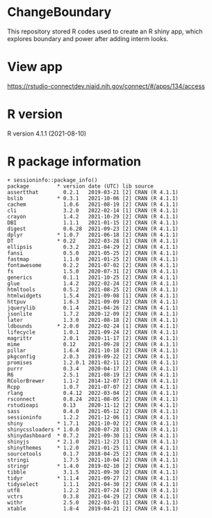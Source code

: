 # ChangeBoundary
This repository stored R codes used to create an R shiny app, which explores boundary and power after adding interm looks.
 
# View app
https://rstudio-connectdev.niaid.nih.gov/connect/#/apps/134/access

# R version
R version 4.1.1 (2021-08-10)

# R package information
    + sessioninfo::package_info()
    package         * version date (UTC) lib source
    assertthat        0.2.1   2019-03-21 [2] CRAN (R 4.1.1)
    bslib           * 0.3.1   2021-10-06 [2] CRAN (R 4.1.1)
    cachem            1.0.6   2021-08-19 [2] CRAN (R 4.1.1)
    cli               3.2.0   2022-02-14 [1] CRAN (R 4.1.1)
    crayon            1.4.2   2021-10-29 [2] CRAN (R 4.1.1)
    DBI               1.1.1   2021-01-15 [2] CRAN (R 4.1.1)
    digest            0.6.28  2021-09-23 [2] CRAN (R 4.1.1)
    dplyr           * 1.0.7   2021-06-18 [2] CRAN (R 4.1.1)
    DT              * 0.22    2022-03-28 [1] CRAN (R 4.1.1)
    ellipsis          0.3.2   2021-04-29 [2] CRAN (R 4.1.1)
    fansi             0.5.0   2021-05-25 [2] CRAN (R 4.1.1)
    fastmap           1.1.0   2021-01-25 [2] CRAN (R 4.1.1)
    fontawesome       0.2.2   2021-07-02 [2] CRAN (R 4.1.1)
    fs                1.5.0   2020-07-31 [2] CRAN (R 4.1.1)
    generics          0.1.1   2021-10-25 [2] CRAN (R 4.1.1)
    glue              1.4.2   2022-02-24 [2] CRAN (R 4.1.1) 
    htmltools         0.5.2   2021-08-25 [2] CRAN (R 4.1.1)
    htmlwidgets       1.5.4   2021-09-08 [1] CRAN (R 4.1.1)
    httpuv            1.6.3   2021-09-09 [2] CRAN (R 4.1.1)
    jquerylib         0.1.4   2021-04-26 [2] CRAN (R 4.1.1)
    jsonlite          1.7.2   2020-12-09 [2] CRAN (R 4.1.1)
    later             1.3.0   2021-08-18 [2] CRAN (R 4.1.1)
    ldbounds        * 2.0.0   2022-02-24 [1] CRAN (R 4.1.1)
    lifecycle         1.0.1   2021-09-24 [2] CRAN (R 4.1.1)
    magrittr          2.0.1   2020-11-17 [2] CRAN (R 4.1.1)
    mime              0.12    2021-09-28 [2] CRAN (R 4.1.1)
    pillar            1.6.4   2021-10-18 [2] CRAN (R 4.1.1)
    pkgconfig         2.0.3   2019-09-22 [2] CRAN (R 4.1.1)
    promises          1.2.0.1 2021-02-11 [2] CRAN (R 4.1.1)
    purrr             0.3.4   2020-04-17 [2] CRAN (R 4.1.1)
    R6                2.5.1   2021-08-19 [2] CRAN (R 4.1.1)
    RColorBrewer      1.1-2   2014-12-07 [2] CRAN (R 4.1.1)
    Rcpp              1.0.7   2021-07-07 [2] CRAN (R 4.1.1)
    rlang             0.4.12  2022-03-04 [2] CRAN (R 4.1.1) 
    rsconnect         0.8.24  2021-08-05 [2] CRAN (R 4.1.1)
    rstudioapi        0.13    2020-11-12 [2] CRAN (R 4.1.1)
    sass              0.4.0   2021-05-12 [2] CRAN (R 4.1.1)
    sessioninfo       1.2.2   2021-12-06 [1] CRAN (R 4.1.1)
    shiny           * 1.7.1   2021-10-02 [2] CRAN (R 4.1.1)
    shinycssloaders * 1.0.0   2020-07-28 [1] CRAN (R 4.1.1)
    shinydashboard  * 0.7.2   2021-09-30 [1] CRAN (R 4.1.1)
    shinyjs         * 2.1.0   2021-12-23 [1] CRAN (R 4.1.1)
    shinythemes     * 1.2.0   2021-01-25 [1] CRAN (R 4.1.1)
    sourcetools       0.1.7   2018-04-25 [2] CRAN (R 4.1.1)
    stringi           1.7.5   2021-10-04 [2] CRAN (R 4.1.1)
    stringr         * 1.4.0   2019-02-10 [2] CRAN (R 4.1.1)
    tibble            3.1.5   2021-09-30 [2] CRAN (R 4.1.1)
    tidyr           * 1.1.4   2021-09-27 [2] CRAN (R 4.1.1)
    tidyselect        1.1.1   2021-04-30 [2] CRAN (R 4.1.1)
    utf8              1.2.2   2021-07-24 [2] CRAN (R 4.1.1)
    vctrs             0.3.8   2021-04-29 [2] CRAN (R 4.1.1)
    withr             2.5.0   2022-03-03 [1] CRAN (R 4.1.1)
    xtable            1.8-4   2019-04-21 [2] CRAN (R 4.1.1)
